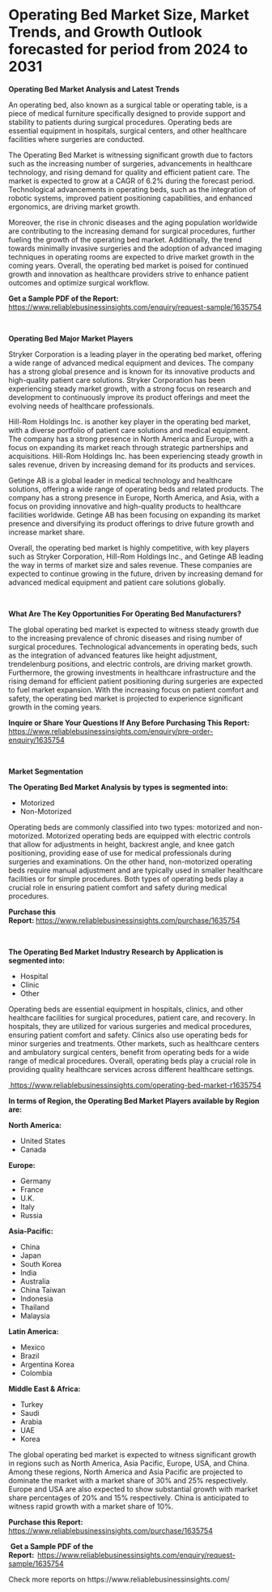 <p><h1>Operating Bed Market Size, Market Trends, and Growth Outlook forecasted for period from 2024 to 2031</h1></p><p><strong>Operating Bed Market Analysis and Latest Trends</strong></p>
<p><p>An operating bed, also known as a surgical table or operating table, is a piece of medical furniture specifically designed to provide support and stability to patients during surgical procedures. Operating beds are essential equipment in hospitals, surgical centers, and other healthcare facilities where surgeries are conducted.</p><p>The Operating Bed Market is witnessing significant growth due to factors such as the increasing number of surgeries, advancements in healthcare technology, and rising demand for quality and efficient patient care. The market is expected to grow at a CAGR of 6.2% during the forecast period. Technological advancements in operating beds, such as the integration of robotic systems, improved patient positioning capabilities, and enhanced ergonomics, are driving market growth.</p><p>Moreover, the rise in chronic diseases and the aging population worldwide are contributing to the increasing demand for surgical procedures, further fueling the growth of the operating bed market. Additionally, the trend towards minimally invasive surgeries and the adoption of advanced imaging techniques in operating rooms are expected to drive market growth in the coming years. Overall, the operating bed market is poised for continued growth and innovation as healthcare providers strive to enhance patient outcomes and optimize surgical workflow.</p></p>
<p><strong>Get a Sample PDF of the Report:&nbsp;</strong> <a href="https://www.reliablebusinessinsights.com/enquiry/request-sample/1635754">https://www.reliablebusinessinsights.com/enquiry/request-sample/1635754</a></p>
<p>&nbsp;</p>
<p><strong>Operating Bed Major Market Players</strong></p>
<p><p>Stryker Corporation is a leading player in the operating bed market, offering a wide range of advanced medical equipment and devices. The company has a strong global presence and is known for its innovative products and high-quality patient care solutions. Stryker Corporation has been experiencing steady market growth, with a strong focus on research and development to continuously improve its product offerings and meet the evolving needs of healthcare professionals.</p><p>Hill-Rom Holdings Inc. is another key player in the operating bed market, with a diverse portfolio of patient care solutions and medical equipment. The company has a strong presence in North America and Europe, with a focus on expanding its market reach through strategic partnerships and acquisitions. Hill-Rom Holdings Inc. has been experiencing steady growth in sales revenue, driven by increasing demand for its products and services.</p><p>Getinge AB is a global leader in medical technology and healthcare solutions, offering a wide range of operating beds and related products. The company has a strong presence in Europe, North America, and Asia, with a focus on providing innovative and high-quality products to healthcare facilities worldwide. Getinge AB has been focusing on expanding its market presence and diversifying its product offerings to drive future growth and increase market share.</p><p>Overall, the operating bed market is highly competitive, with key players such as Stryker Corporation, Hill-Rom Holdings Inc., and Getinge AB leading the way in terms of market size and sales revenue. These companies are expected to continue growing in the future, driven by increasing demand for advanced medical equipment and patient care solutions globally.</p></p>
<p>&nbsp;</p>
<p><strong>What Are The Key Opportunities For Operating Bed Manufacturers?</strong></p>
<p><p>The global operating bed market is expected to witness steady growth due to the increasing prevalence of chronic diseases and rising number of surgical procedures. Technological advancements in operating beds, such as the integration of advanced features like height adjustment, trendelenburg positions, and electric controls, are driving market growth. Furthermore, the growing investments in healthcare infrastructure and the rising demand for efficient patient positioning during surgeries are expected to fuel market expansion. With the increasing focus on patient comfort and safety, the operating bed market is projected to experience significant growth in the coming years.</p></p>
<p><strong>Inquire or Share Your Questions If Any Before Purchasing This Report:</strong> <a href="https://www.reliablebusinessinsights.com/enquiry/pre-order-enquiry/1635754">https://www.reliablebusinessinsights.com/enquiry/pre-order-enquiry/1635754</a></p>
<p>&nbsp;</p>
<p><strong>Market Segmentation</strong></p>
<p><strong>The Operating Bed Market Analysis by types is segmented into:</strong></p>
<p><ul><li>Motorized</li><li>Non-Motorized</li></ul></p>
<p><p>Operating beds are commonly classified into two types: motorized and non-motorized. Motorized operating beds are equipped with electric controls that allow for adjustments in height, backrest angle, and knee gatch positioning, providing ease of use for medical professionals during surgeries and examinations. On the other hand, non-motorized operating beds require manual adjustment and are typically used in smaller healthcare facilities or for simple procedures. Both types of operating beds play a crucial role in ensuring patient comfort and safety during medical procedures.</p></p>
<p><strong>Purchase this Report:&nbsp;</strong><a href="https://www.reliablebusinessinsights.com/purchase/1635754">https://www.reliablebusinessinsights.com/purchase/1635754</a></p>
<p>&nbsp;</p>
<p><strong>The Operating Bed Market Industry Research by Application is segmented into:</strong></p>
<p><ul><li>Hospital</li><li>Clinic</li><li>Other</li></ul></p>
<p><p>Operating beds are essential equipment in hospitals, clinics, and other healthcare facilities for surgical procedures, patient care, and recovery. In hospitals, they are utilized for various surgeries and medical procedures, ensuring patient comfort and safety. Clinics also use operating beds for minor surgeries and treatments. Other markets, such as healthcare centers and ambulatory surgical centers, benefit from operating beds for a wide range of medical procedures. Overall, operating beds play a crucial role in providing quality healthcare services across different healthcare settings.</p></p>
<p><a href="https://www.reliablebusinessinsights.com/operating-bed-market-r1635754">&nbsp;https://www.reliablebusinessinsights.com/operating-bed-market-r1635754</a></p>
<p><strong>In terms of Region, the Operating Bed Market Players available by Region are:</strong></p>
<p>
    <p> <strong> North America: </strong>
        <ul>
            <li>United States</li>
            <li>Canada</li>
        </ul>
        </p> 
    <p> <strong> Europe: </strong>
        <ul>
            <li>Germany</li>
            <li>France</li>
            <li>U.K.</li>
            <li>Italy</li>
            <li>Russia</li>
        </ul>
        </p> 
    <p> <strong> Asia-Pacific: </strong>
        <ul>
            <li>China</li>
            <li>Japan</li>
            <li>South Korea</li>
            <li>India</li>
            <li>Australia</li>
            <li>China Taiwan</li>
            <li>Indonesia</li>
            <li>Thailand</li>
            <li>Malaysia</li>
        </ul>
        </p> 
    <p> <strong> Latin America: </strong>
        <ul>
            <li>Mexico</li>
            <li>Brazil</li>
            <li>Argentina Korea</li>
            <li>Colombia</li>
        </ul>
        </p> 
    <p> <strong> Middle East & Africa: </strong>
        <ul>
            <li>Turkey</li>
            <li>Saudi</li>
            <li>Arabia</li>
            <li>UAE</li>
            <li>Korea</li>
        </ul>
    </p>
    </p>
<p><p>The global operating bed market is expected to witness significant growth in regions such as North America, Asia Pacific, Europe, USA, and China. Among these regions, North America and Asia Pacific are projected to dominate the market with a market share of 30% and 25% respectively. Europe and USA are also expected to show substantial growth with market share percentages of 20% and 15% respectively. China is anticipated to witness rapid growth with a market share of 10%.</p></p>
<p><strong>Purchase this Report: </strong><a href="https://www.reliablebusinessinsights.com/purchase/1635754">https://www.reliablebusinessinsights.com/purchase/1635754</a></p>
<p>&nbsp;<strong>Get a Sample PDF of the Report:&nbsp;&nbsp;</strong><a href="https://www.reliablebusinessinsights.com/enquiry/request-sample/1635754">https://www.reliablebusinessinsights.com/enquiry/request-sample/1635754</a></p>
<p><strong></strong></p>
<p>Check more reports on https://www.reliablebusinessinsights.com/</p>